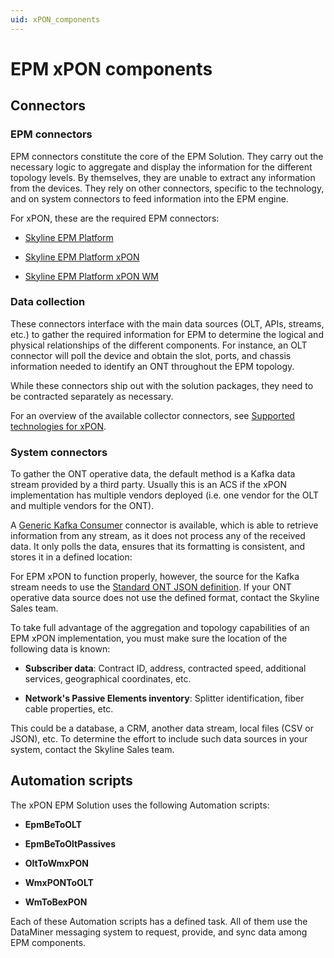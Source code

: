 ```yaml
---
uid: xPON_components
---
```


# EPM xPON components

## Connectors

### EPM connectors

EPM connectors constitute the core of the EPM Solution. They carry out the necessary logic to aggregate and display the information for the different topology levels. By themselves, they are unable to extract any information from the devices. They rely on other connectors, specific to the technology, and on system connectors to feed information into the EPM engine.

For xPON, these are the required EPM connectors:

- [Skyline EPM Platform](https://catalog.dataminer.services/result/driver/7207)

- [Skyline EPM Platform xPON](https://catalog.dataminer.services/result/driver/7210)

- [Skyline EPM Platform xPON WM](https://catalog.dataminer.services/result/driver/7213)

### Data collection

These connectors interface with the main data sources (OLT, APIs, streams, etc.) to gather the required information for EPM to determine the logical and physical relationships of the different components. For instance, an OLT connector will poll the device and obtain the slot, ports, and chassis information needed to identify an ONT throughout the EPM topology.

While these connectors ship out with the solution packages, they need to be contracted separately as necessary.

For an overview of the available collector connectors, see [Supported technologies for xPON](xref:xPON_supported_technologies).

### System connectors

To gather the ONT operative data, the default method is a Kafka data stream provided by a third party. Usually this is an ACS if the xPON implementation has multiple vendors deployed (i.e. one vendor for the OLT and multiple vendors for the ONT).

A [Generic Kafka Consumer](https://catalog.dataminer.services/details/172dd90c-5324-45c7-980f-df51d327d91c) connector is available, which is able to retrieve information from any stream, as it does not process any of the received data. It only polls the data, ensures that its formatting is consistent, and stores it in a defined location:

For EPM xPON to function properly, however, the source for the Kafka stream needs to use the [Standard ONT JSON definition](xref:xPON_ONT_Json_definition). If your ONT operative data source does not use the defined format, contact the Skyline Sales team.

To take full advantage of the aggregation and topology capabilities of an EPM xPON implementation, you must make sure the location of the following data is known:

- **Subscriber data**: Contract ID, address, contracted speed, additional services, geographical coordinates, etc.

- **Network's Passive Elements inventory**: Splitter identification, fiber cable properties, etc.

This could be a database, a CRM, another data stream, local files (CSV or JSON), etc. To determine the effort to include such data sources in your system, contact the Skyline Sales team.

## Automation scripts

The xPON EPM Solution uses the following Automation scripts:

- **EpmBeToOLT**

- **EpmBeToOltPassives**

- **OltToWmxPON**

- **WmxPONToOLT**

- **WmToBexPON**

Each of these Automation scripts has a defined task. All of them use the DataMiner messaging system to request, provide, and sync data among EPM components.

